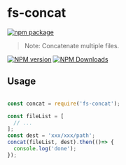# fs-concat

[![npm package](https://nodei.co/npm/fs-concat.png?downloads=true&downloadRank=true&stars=true)](https://www.npmjs.com/package/fs-concat)

> Note:  Concatenate multiple files.

[![NPM version](https://img.shields.io/npm/v/fs-concat.svg?style=flat)](https://npmjs.org/package/fs-concat)
[![NPM Downloads](https://img.shields.io/npm/dm/fs-concat.svg?style=flat)](https://npmjs.org/package/fs-concat)

## Usage

```js

const concat = require('fs-concat');

const fileList = [
  // ...
];
const dest = 'xxx/xxx/path';
concat(fileList, dest).then(()=> {
  console.log('done');
});

```
